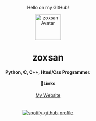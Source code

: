 <div align="center">
<p>Hello on my GitHub!</p>
    <img src="https://cdn.discordapp.com/avatars/1023693765908639794/3e9a4ae5bfeb5d245f0493d02c788ae4.webp?size=2048" alt="zoxsan Avatar" width="80" height="80">
  </a>
  <h1 align="center">zoxsan</h1>
<h4>Python, C, C++, Html/Css Programmer. </h4>
<h4>🔗Links</h4>
<a href="https://zoxsan.ml">My Website</a><br>


#
[![spotify-github-profile](https://spotify-github-profile.vercel.app/api/view?uid=31em6v4262e3p72vn3oiqved3zbq&cover_image=false&theme=default&show_offline=false&background_color=121212&bar_color=53b14f&bar_color_cover=false)](https://spotify-github-profile.vercel.app/api/view?uid=31em6v4262e3p72vn3oiqved3zbq&redirect=true)
